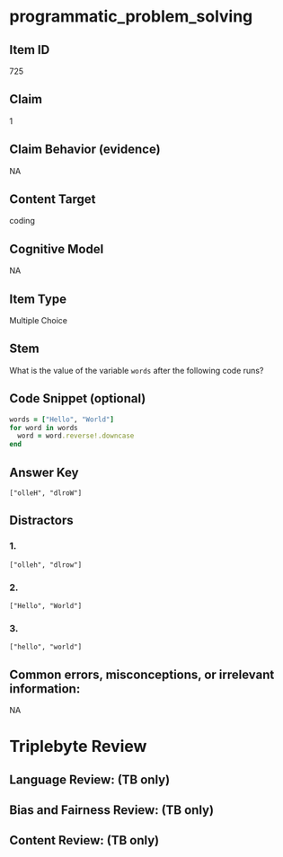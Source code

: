 # programmatic_problem_solving

## Item ID
725

## Claim
1

## Claim Behavior (evidence)
NA

## Content Target
coding

## Cognitive Model
NA

## Item Type
Multiple Choice

## Stem
What is the value of the variable `words` after the following code runs?

## Code Snippet (optional)
```ruby
words = ["Hello", "World"]
for word in words
  word = word.reverse!.downcase
end
```

## Answer Key
`["olleH", "dlroW"]`

## Distractors

### 1.
`["olleh", "dlrow"]`

### 2.
`["Hello", "World"]`

### 3.
`["hello", "world"]`

## Common errors, misconceptions, or irrelevant information:
NA

# Triplebyte Review


## Language Review: (TB only)


## Bias and Fairness Review: (TB only)


## Content Review: (TB only)


